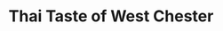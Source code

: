 ---
layout: place
title: "Thai Taste of West Chester"
permalink: /ohio/west-chester-township/thai-taste-of-west-chester.html
stateAbbr: OH
stateName: Ohio
cityName: West Chester Township
seo:
  name: "Thai Taste of West Chester"
  type: Restaurant
  links: null
description: "Thai Taste of West Chester serves delicious sushi in West Chester Township, Ohio. Try fresh Japanese dishes for a great dining experience. "
place_id: ChIJ10vI-n1aQIgRwD6XHolzgoI
photos:
  - name: >-
      places/ChIJ10vI-n1aQIgRwD6XHolzgoI/photos/AeeoHcKVb1HxcJFGGqraARcU3a2bdrvVMpfUEASubHwEriGKWqQKZsnO4xM_MU0Xnttt6zevyTHv7PwZi9poSV4c_jaFbgFlcF40A8qYZR19RW8JwQEr0N1XTr3tqAqpTSjsNJTHmh9NfKhPq4pCNqembr7PrS1FA2C9jrywputsSVFCyQgkj4LDC5I4B0IN_rtp8p7qFjkPjLIYAwnJW6vDNBRtLMg5oOivqtaH9Kst53dTomtyjcMBZnAvB_FseiiNtXm8Q1t9InyRx1TEngQDQFM7rzwV-M7aXZ2WI5JE28BH6BBKftwcBIuUpO8VFLoPZJ9EZJLAdr03wFutfTMwGUgGgH-iCqXMbedhiZiv8EP7NwscfhKpBhtfWAZ3xUoU3EdQ01rLOCKZOIN9aTm3simVxx0WDzsNCYvlaNDBhqyYZg
    widthPx: 4800
    heightPx: 3200
    authorAttributions:
      - displayName: Joseph Danzer (StreetView Photographer)
        uri: https://maps.google.com/maps/contrib/106100228333803048110
        photoUri: >-
          https://lh3.googleusercontent.com/a-/ALV-UjW5KiJ3PK3sDyyyA-KcHf-n0GfZOx4MgdzibkadQyhn9FGxWQGXrA=s100-p-k-no-mo
    flagContentUri: >-
      https://www.google.com/local/imagery/report/?cb_client=maps_api_places.places_api&image_key=!1e10!2sCIHM0ogKEICAgID4ytPKZA&hl=en-US
    googleMapsUri: >-
      https://www.google.com/maps/place//data=!3m4!1e2!3m2!1sCIHM0ogKEICAgID4ytPKZA!2e10!4m2!3m1!1s0x88405a7dfac84bd7:0x828273891e973ec0
  - name: >-
      places/ChIJ10vI-n1aQIgRwD6XHolzgoI/photos/AeeoHcJ7WCWYSxa_eqFwAi6hfvEyNeTPYRM505HqSKYt5wnid7LbUdHoZqAtJdOA6a5G2IICKElH7JyTPetqmW3Eun6GHZAlTGNsE-1vGdOzl8L-pp6qaAG0Btekg-lF43gS4kn6V6DJjr2CYQ2smtzj5NB2KdXE6rwHuF59p4bwKKdQxJOSWzuP2Mx_T5_phJofy4ig_tVtmxseBBo__tLZR6S91s5PthrgKf4ghU_z4h2bfCraXIwNODwR4r-2WAwPvR00ZuQrNxz-jcY9I9LBZwX1uNQsjJDBrKOyMnlBnofIEp4F2hKSSA5LfhFvYS5dyUgYgBa7IklLK6Zg0-S-1XO7SHSIZzBRXL3npj3HOah_sHpZxZyEW_KZ3JnkSkzujNGefIuCAn_O-yNrcXJpclcdDco_5q5BCoFRW3hGO_nPEGjO
    widthPx: 1920
    heightPx: 1080
    authorAttributions:
      - displayName: Ryan ONeill
        uri: https://maps.google.com/maps/contrib/105191290960947602213
        photoUri: >-
          https://lh3.googleusercontent.com/a-/ALV-UjV9sCBUdfLM9rm-3TvgBYe1mINX5LEeEs-pZoD6rIfXtOntIIA4=s100-p-k-no-mo
    flagContentUri: >-
      https://www.google.com/local/imagery/report/?cb_client=maps_api_places.places_api&image_key=!1e10!2sCIHM0ogKEICAgICE5rnzsAE&hl=en-US
    googleMapsUri: >-
      https://www.google.com/maps/place//data=!3m4!1e2!3m2!1sCIHM0ogKEICAgICE5rnzsAE!2e10!4m2!3m1!1s0x88405a7dfac84bd7:0x828273891e973ec0
  - name: >-
      places/ChIJ10vI-n1aQIgRwD6XHolzgoI/photos/AeeoHcKldkikVaqptiu0fKPVYSCQh1e-mfDStFbENGPZJQlzKFWP2RrzvFPyXYlLUMVtt6fu3yueF28oJaDaFwJImHhM9jtoXQ6wHwd88Lj1VTICOmncOcbFmH4-RZSKmypNOdOnbxPp7g1NXSTYYl0wokIMjBo3y9mS6cSanu-cEU31ybUv480ogIn5UFvjsVPIPWOwVUdqU3PHhxZ7JNXEev3nr_3dluc0V8g68XfiSTnej8Lc9bONOG8F8FxWGQnZrjixtLUeXLBfOGG3T5J211EiId-OlGKRy7i1beL3jaYAyR0ugSVP917vLRJy24Xs45XCenCuSXkKZU0whQB-66uDi8WCPGsMf9P8eldEUTuR69gRd702TAULvNy_TMDYMRaMcP5kgiWFlCrPvjgRc7MAOVaanrbIJw6y_TIvwyT5KMHGJ4PZzHjCwE-CKA
    widthPx: 4000
    heightPx: 3000
    authorAttributions:
      - displayName: Heather Fox
        uri: https://maps.google.com/maps/contrib/104661102964806483049
        photoUri: >-
          https://lh3.googleusercontent.com/a-/ALV-UjVbvc0y06uhHoROeub76Rh1-S2e93qOqktKhV_2f9Io7xYCJB4=s100-p-k-no-mo
    flagContentUri: >-
      https://www.google.com/local/imagery/report/?cb_client=maps_api_places.places_api&image_key=!1e10!2sCIABIhAGbzaqDSrlAmfsf-kACdJh&hl=en-US
    googleMapsUri: >-
      https://www.google.com/maps/place//data=!3m4!1e2!3m2!1sCIABIhAGbzaqDSrlAmfsf-kACdJh!2e10!4m2!3m1!1s0x88405a7dfac84bd7:0x828273891e973ec0
  - name: >-
      places/ChIJ10vI-n1aQIgRwD6XHolzgoI/photos/AeeoHcIAHkVY0MFvrnIpQX-ySHagfA3a8qMf4yayxd_xFigoBTn5bd-39dgIlwq36wt3QsQnQUa9rlUhoji420QZGTzfZ3rbhAPxc_NBM5Dnt59VFlfFvw0pHItmaLhPN0GMfXCW-HcAgPrH81c0ooIPTrAHONY8C57JStWz2AqQU2ZgA5MNeZ0UAjYHsgRbjOP1RYGK81f8H0mfvs35HtAl9jNjFAC227yBOTI8bALea8zFXiUZo4Sy9GvQN2VePJWdpXTXHaus_jgt_caobVh12pzKHd7xPW71wI1ljuS2pQejdzi4LzgJUHdimBuzBgIiEC7Ov11rpVqXy8-yZu38BjXpaKDOBecWyH8zcrP2pTvp8jIOSfFWOrWeKwpkVPYxGkJHCRF0QF0E2PWIeAP6-jH1_-sZG5PcpYvBaMqTbp0SiS0
    widthPx: 3456
    heightPx: 4608
    authorAttributions:
      - displayName: Maribel Andrade
        uri: https://maps.google.com/maps/contrib/116117454066976684225
        photoUri: >-
          https://lh3.googleusercontent.com/a/ACg8ocJE3P6V7FkIfqONpV7vPg2NB-KPOrzIUNz8obICKu6MMV7A5g=s100-p-k-no-mo
    flagContentUri: >-
      https://www.google.com/local/imagery/report/?cb_client=maps_api_places.places_api&image_key=!1e10!2sCIHM0ogKEICAgIDZpLaOngE&hl=en-US
    googleMapsUri: >-
      https://www.google.com/maps/place//data=!3m4!1e2!3m2!1sCIHM0ogKEICAgIDZpLaOngE!2e10!4m2!3m1!1s0x88405a7dfac84bd7:0x828273891e973ec0
  - name: >-
      places/ChIJ10vI-n1aQIgRwD6XHolzgoI/photos/AeeoHcILFsYvKxSfKfGfuZvfmYhl7ydAFoTL1HY0T9e5TYxpvPGKAsFuTTLUhcH-kMbitYdTFK4IwasDnd7c_98lrYHo0_0Ur7Pd-LIpOryb5MULCslRdBt0B-MnLedddpJWYffGjZkNs7tSVVlSa-ohNfzPugcg5iWCLmJAZqXnOUHjn_e_tOJt8g0HuDcOlk4O93C4uVykDnZtykSBm5ZYWUlrgU8lb7h3XvI-UCldARcLLXSXn67eQIwsMIoW8zkEQuI3mTf2HxeDzmLj4VQuK7GywHTS9zaX1QiUUBEZciJ3KYZ9qMy8hfsDH2OdHzJB11uJJft5z0Ic2iTvbfudyKCnJ4dQv5jVOM29tRIzB3WgL1yXpvZ0Mr8oCIvybbtQWvYP622ZgwbxIvsRisugEW9VEDFv740z1pmZ4d2eRi5z5g
    widthPx: 4032
    heightPx: 3024
    authorAttributions:
      - displayName: Lauren
        uri: https://maps.google.com/maps/contrib/117295893050325341038
        photoUri: >-
          https://lh3.googleusercontent.com/a/ACg8ocIwsgiams6UyYH08Wdv-Tb8_bE-3-LJzk6-fgnCIJQYmVXSHg=s100-p-k-no-mo
    flagContentUri: >-
      https://www.google.com/local/imagery/report/?cb_client=maps_api_places.places_api&image_key=!1e10!2sCIHM0ogKEICAgID5vqi-CQ&hl=en-US
    googleMapsUri: >-
      https://www.google.com/maps/place//data=!3m4!1e2!3m2!1sCIHM0ogKEICAgID5vqi-CQ!2e10!4m2!3m1!1s0x88405a7dfac84bd7:0x828273891e973ec0
  - name: >-
      places/ChIJ10vI-n1aQIgRwD6XHolzgoI/photos/AeeoHcKjzacMTQj0xXWfhCaZLq7XG2FLkuzp-JKpHOcCFE41QcuTIf3J2HiAGsYEZt9lTJUnTKCuvBVpRubrY9tcBXtzlaMLPklaF3zAVk-hEl62dY9qLq-5AQAIlsEqalRpH6HE-QdXyG7_FU-NmfvVV8dkNm0MZuR3-qlrLcxAAsoc5dvSnsGRhrKgge3TMvODcL-xIevR23eKH4r24c4WMYOROzd-qAM15bjIBIjz39i30eF3u1-59hkRD4kze_oyaSDTj3rBXM02xZ3iJXon_wb38XWIvFgHETnsf3AUK2mF59IbmwNDO7SlJTW_xw6xTwkMn469UmG-4sEwwD54XmjDjRxIpP1PopUHdukemNYD9uIGauRXDXIfTxUsyQeZ3nrnQYdofka77nL0UXST-czR4wdhq-rTynzYkjOZlo9mXw
    widthPx: 3000
    heightPx: 4000
    authorAttributions:
      - displayName: Bre B
        uri: https://maps.google.com/maps/contrib/113364716222441120559
        photoUri: >-
          https://lh3.googleusercontent.com/a-/ALV-UjVoRuARZTFQRtnm-7YRKL7B2qE9vR4uTqKS0nXrdrtAmkey6j2fiw=s100-p-k-no-mo
    flagContentUri: >-
      https://www.google.com/local/imagery/report/?cb_client=maps_api_places.places_api&image_key=!1e10!2sCIHM0ogKEICAgICx37mYLQ&hl=en-US
    googleMapsUri: >-
      https://www.google.com/maps/place//data=!3m4!1e2!3m2!1sCIHM0ogKEICAgICx37mYLQ!2e10!4m2!3m1!1s0x88405a7dfac84bd7:0x828273891e973ec0
  - name: >-
      places/ChIJ10vI-n1aQIgRwD6XHolzgoI/photos/AeeoHcK0QUrN2qi9lRyRWNkI1zB9ogq2PORm22Fj7OnfIbLFtm7LPnXAyiPMfElJzlbq-Nx0Itsi8Y2cIALXeZsrQxxWtxFTumGGnOylETwhjfpSg9J7ZRUpc8tgtk-vAML5bBZpYf28TE3_ZSj1tb7EqOyL0S9fwwSBSi2AZAdBqoraLyE8NgPoFxeBkl5o-LG7wqQX1N8sNWBvxD4UnzIceSfzK0lCiyfQYRuro9eWUYDCBlHbCFlczHqgKeDKvpXbvhmQQSQRZgW0YEnW41E0LMQF7EpZLRgBWZoYrlG2gTnji9FoIzlJRgknO61d7IYNpvk1ewhuyF7R4rH_-Bob159gCcnhCY0bnnUxsq8UrwDd10s3HBlbyilkkNmj_uPMkC6_m6GdyrE3irftN8vrKpTzQpifQR6I6CE2HL6NUsgMTA
    widthPx: 4032
    heightPx: 3024
    authorAttributions:
      - displayName: Luis Sanchez
        uri: https://maps.google.com/maps/contrib/100859855139561101010
        photoUri: >-
          https://lh3.googleusercontent.com/a-/ALV-UjXqxdY0n0kqiIRJByu_0rq5U0duHtcq-Ivv33t6_YvtHaza86tZ=s100-p-k-no-mo
    flagContentUri: >-
      https://www.google.com/local/imagery/report/?cb_client=maps_api_places.places_api&image_key=!1e10!2sCIHM0ogKEICAgICBkt3ZTw&hl=en-US
    googleMapsUri: >-
      https://www.google.com/maps/place//data=!3m4!1e2!3m2!1sCIHM0ogKEICAgICBkt3ZTw!2e10!4m2!3m1!1s0x88405a7dfac84bd7:0x828273891e973ec0
  - name: >-
      places/ChIJ10vI-n1aQIgRwD6XHolzgoI/photos/AeeoHcLMzdpO9c32Oj3HaGKEtRWgga-qD28dSYuT5nhdotwP7vwaPrnAS5RRTRJ_JhY3DQwUuZYNw5SuooH7Vl78EF4Wr8tkdmfuer8iH_WDQPu4hqpdNTqNaPvNhl7eSG_4FLXBeJGi6sDtuqbiQfp_xzDto97lz5flg_EfUfHLeAETlQFN_WgDRRt9GlHmHimBt2I_wkqbVtVtR4r3YiZVTbUjRZ1K1OxW_JuHuD23lQpUJCRrJ8CC0gaqmOYbIoVceLkaf2jHJNbT034xrtj2szI8-1OJA5ld7S3mDhjzNGTxWtVbcHv05Nx_jZpt371GsDKaJhi1PKEArOdKZidsy1R6r6DdX46sjtLmnnzEzxi84MxxuvB2BHEo61lIP1bGRyDmNcjXWZnM0HLS4C49iXQGOAULhaugZReS_H7TMu7Al5Kg
    widthPx: 3000
    heightPx: 4000
    authorAttributions:
      - displayName: Bre B
        uri: https://maps.google.com/maps/contrib/113364716222441120559
        photoUri: >-
          https://lh3.googleusercontent.com/a-/ALV-UjVoRuARZTFQRtnm-7YRKL7B2qE9vR4uTqKS0nXrdrtAmkey6j2fiw=s100-p-k-no-mo
    flagContentUri: >-
      https://www.google.com/local/imagery/report/?cb_client=maps_api_places.places_api&image_key=!1e10!2sCIHM0ogKEICAgICx37mYjQE&hl=en-US
    googleMapsUri: >-
      https://www.google.com/maps/place//data=!3m4!1e2!3m2!1sCIHM0ogKEICAgICx37mYjQE!2e10!4m2!3m1!1s0x88405a7dfac84bd7:0x828273891e973ec0
  - name: >-
      places/ChIJ10vI-n1aQIgRwD6XHolzgoI/photos/AeeoHcILdDh9CQeOmPD5du4Lryx1LYhsHaaSXwdrTCXFYZc6lvx5WoTj79raxJEJr_y6x6fJDyxuInCxbcuX8lzKHNEuhdZa7tEBhBSNplXQO_R8oJOklmvyl1U4aO6IIj61073_SADmuiRfaemy2_SgOapn4e9kClhSIGtZKfA5jJmwV6F7Fp1qYlqwEARwEv7QMOlskLkY--Ya-87OESQeG2h4oiwq09vrkRDD0s4IJz6ZSI8sDXf4NMjHG-rVLusAPZChcq2m2mL6673Gq5yXVuoLhWY5W00ETe9fhjfLXz4J30xb09lDSiA3erm5awFK1tIF3q4k8BxveUyF3NizCGDPXqGYnmpzgkBN1uhwdWO2HXe3HWZXA-kcbWQWgPSj4JkXHv_nrik6vPL2ibQ2bP8zdfiCdecZbYYW2pHpJmebzg
    widthPx: 4032
    heightPx: 3024
    authorAttributions:
      - displayName: Luis Sanchez
        uri: https://maps.google.com/maps/contrib/100859855139561101010
        photoUri: >-
          https://lh3.googleusercontent.com/a-/ALV-UjXqxdY0n0kqiIRJByu_0rq5U0duHtcq-Ivv33t6_YvtHaza86tZ=s100-p-k-no-mo
    flagContentUri: >-
      https://www.google.com/local/imagery/report/?cb_client=maps_api_places.places_api&image_key=!1e10!2sCIHM0ogKEICAgICxjKr2ag&hl=en-US
    googleMapsUri: >-
      https://www.google.com/maps/place//data=!3m4!1e2!3m2!1sCIHM0ogKEICAgICxjKr2ag!2e10!4m2!3m1!1s0x88405a7dfac84bd7:0x828273891e973ec0
  - name: >-
      places/ChIJ10vI-n1aQIgRwD6XHolzgoI/photos/AeeoHcI_Bh3aMy8BkVF55M2lUgJPk-y9wnf09kwP4b3bTBPQfENV-QsMq2LY7TVsVH6q9TaLSFGS5w18M6u7fNDzeepZnj5G5rhr2SAiQNS9HEirxoh80OyQvo-FocsLy_8vmOJvdSn-V9WwCA0IxAh4i1UV2XhkeuFFX-Bygjtf6z2NX7dsgOZgiWefw4G1vgAJObUU-aJq-2rmAHaFCtObNM-4NykoPad3liS8SBf7-Wav5V_ba7WkmAfNC7aEoJQB6H4O7BZ4MHzK9Ot1UL0rF1gSUK4eXXLPv6iHhjPCSEcwBhnCYryNmEiWkHREChAYgHUqksIV3Dsh8ZYzFL90hBVk9A34Zpkgq-V4ge1aZreF2YSQl_b0qjj6bj73eDbSzleM36TIKplrH24wkW7qRDsbMrOFX7FmTNF-MLRbhFvdNCcw
    widthPx: 4032
    heightPx: 3024
    authorAttributions:
      - displayName: Luis Sanchez
        uri: https://maps.google.com/maps/contrib/100859855139561101010
        photoUri: >-
          https://lh3.googleusercontent.com/a-/ALV-UjXqxdY0n0kqiIRJByu_0rq5U0duHtcq-Ivv33t6_YvtHaza86tZ=s100-p-k-no-mo
    flagContentUri: >-
      https://www.google.com/local/imagery/report/?cb_client=maps_api_places.places_api&image_key=!1e10!2sCIHM0ogKEICAgIDJzbDbhgE&hl=en-US
    googleMapsUri: >-
      https://www.google.com/maps/place//data=!3m4!1e2!3m2!1sCIHM0ogKEICAgIDJzbDbhgE!2e10!4m2!3m1!1s0x88405a7dfac84bd7:0x828273891e973ec0
address: 6892 Tylersville Rd, West Chester Township, OH 45069, USA
street: 6892 Tylersville Rd
city: West Chester Township
state: OH
zip: '45069'
country: USA
neighborhood: null
latitude: '39.357870'
longitude: '-84.395551'
accessibility_options:
  wheelchairAccessibleParking: true
  wheelchairAccessibleEntrance: true
  wheelchairAccessibleSeating: true
business_status: OPERATIONAL
name: Thai Taste of West Chester
google_maps_links:
  directionsUri: >-
    https://www.google.com/maps/dir//''/data=!4m7!4m6!1m1!4e2!1m2!1m1!1s0x88405a7dfac84bd7:0x828273891e973ec0!3e0
  placeUri: https://maps.google.com/?cid=9404206004663959232
  writeAReviewUri: >-
    https://www.google.com/maps/place//data=!4m3!3m2!1s0x88405a7dfac84bd7:0x828273891e973ec0!12e1
  reviewsUri: >-
    https://www.google.com/maps/place//data=!4m4!3m3!1s0x88405a7dfac84bd7:0x828273891e973ec0!9m1!1b1
  photosUri: >-
    https://www.google.com/maps/place//data=!4m3!3m2!1s0x88405a7dfac84bd7:0x828273891e973ec0!10e5
primary_type: Thai Restaurant
opening_hours:
  regular: null
  current: null
secondary_opening_hours:
  regular:
    weekdayDescriptions: null
    type: null
  current:
    weekdayDescriptions: null
    type: null
phone: null
price_level: null
price_range: null
rating: null
rating_count: 0
website: null
reviews: null
parking_options: null
payment_options: null
allow_dogs: null
curbside_pickup: null
delivery: null
dine_in: null
good_for_children: null
good_for_groups: null
good_for_sports: null
live_music: null
menu_for_children: null
outdoor_seating: null
reservable: null
restroom: null
serves_beer: null
serves_breakfast: null
serves_brunch: null
serves_cocktails: null
serves_coffee: null
serves_dinner: null
serves_dessert: null
serves_lunch: null
serves_vegetarian_food: null
serves_wine: null
takeout: null
summary: null

---